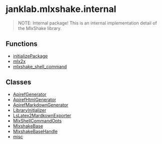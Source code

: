 # janklab.mlxshake.internal

> NOTE: Internal package! This is an internal implementation detail
> of the MlxShake library.

## Functions

* [initializePackage](../thing/+janklab/+mlxshake/+internal/initializePackage.html)
* [mlx2x](../thing/+janklab/+mlxshake/+internal/mlx2x.html)
* [mlxshake_shell_command](../thing/+janklab/+mlxshake/+internal/mlxshake_shell_command.html)

## Classes

* [ApirefGenerator](../thing/+janklab/+mlxshake/+internal/ApirefGenerator.html)
* [ApirefHtmlGenerator](../thing/+janklab/+mlxshake/+internal/ApirefHtmlGenerator.html)
* [ApirefMarkdownGenerator](../thing/+janklab/+mlxshake/+internal/ApirefMarkdownGenerator.html)
* [LibraryInitializer](../thing/+janklab/+mlxshake/+internal/LibraryInitializer.html)
* [LsLatex2MardkownExporter](../thing/+janklab/+mlxshake/+internal/LsLatex2MardkownExporter.html)
* [MlxShellCommandOpts](../thing/+janklab/+mlxshake/+internal/MlxShellCommandOpts.html)
* [MlxshakeBase](../thing/+janklab/+mlxshake/+internal/MlxshakeBase.html)
* [MlxshakeBaseHandle](../thing/+janklab/+mlxshake/+internal/MlxshakeBaseHandle.html)
* [misc](../thing/+janklab/+mlxshake/+internal/misc.html)

